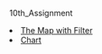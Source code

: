 10th_Assignment

<li><a href="http://dev-comm5961-demo.pantheonsite.io/map2/">The Map with Filter</a></li>
<li><a href="http://dev-comm5961-demo.pantheonsite.io/chart/chart.html"> Chart </a></li>

